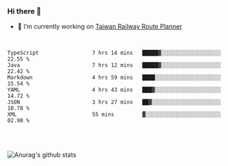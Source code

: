 ### Hi there 👋

- 🔭 I’m currently working on [Taiwan Railway Route Planner](https://github.com/Taiwan-Railway-Route-Planner)

<br/>

<!--START_SECTION:waka-->

```text
TypeScript                 7 hrs 14 mins   █████▓░░░░░░░░░░░░░░░░░░░   22.55 %
Java                       7 hrs 12 mins   █████▓░░░░░░░░░░░░░░░░░░░   22.42 %
Markdown                   4 hrs 59 mins   ████░░░░░░░░░░░░░░░░░░░░░   15.54 %
YAML                       4 hrs 43 mins   ███▓░░░░░░░░░░░░░░░░░░░░░   14.72 %
JSON                       3 hrs 27 mins   ██▓░░░░░░░░░░░░░░░░░░░░░░   10.78 %
XML                        55 mins         ▓░░░░░░░░░░░░░░░░░░░░░░░░   02.90 %
```

<!--END_SECTION:waka-->

<br/>
<br/>

![Anurag's github stats](https://github-readme-stats.vercel.app/api?username=DepickereSven&show_icons=true&theme=tokyonight)



<!--
**DepickereSven/DepickereSven** is a ✨ _special_ ✨ repository because its `README.md` (this file) appears on your GitHub profile.

Here are some ideas to get you started:

- 🔭 I’m currently working on ...
- 🌱 I’m currently learning ...
- 👯 I’m looking to collaborate on ...
- 🤔 I’m looking for help with ...
- 💬 Ask me about ...
- 📫 How to reach me: ...
- 😄 Pronouns: ...
- ⚡ Fun fact: ...
-->
